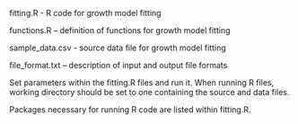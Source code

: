 fitting.R - R code for growth model fitting

functions.R – definition of functions for growth model fitting

sample_data.csv - source data file for growth model fitting

file_format.txt – description of input and output file formats

Set parameters within the fitting.R files and run it. When running R files, 
working directory should be set to one containing the source and 
data files.

Packages necessary for running R code are listed within fitting.R.
